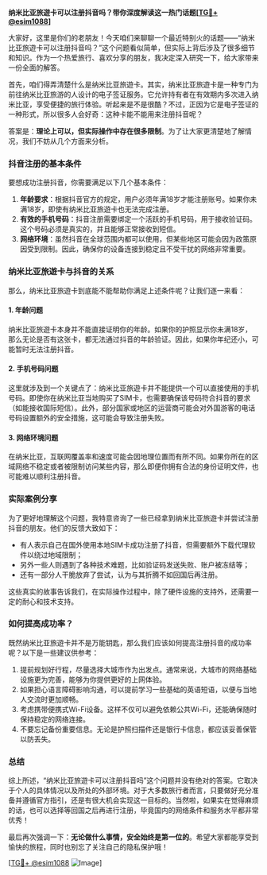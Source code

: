 **纳米比亚旅遊卡可以注册抖音吗？带你深度解读这一热门话题[[TG💪+ @esim1088](https://t.me/s/esim1088)]**

大家好，这里是你们的老朋友！今天咱们来聊聊一个最近特别火的话题——“纳米比亚旅遊卡可以注册抖音吗？”这个问题看似简单，但实际上背后涉及了很多细节和知识。作为一个热爱旅行、喜欢分享的朋友，我决定深入研究一下，给大家带来一份全面的解答。

首先，咱们得弄清楚什么是纳米比亚旅遊卡。其实，纳米比亚旅遊卡是一种专门为前往纳米比亚旅游的人设计的电子签证服务。它允许持有者在有效期内多次进入纳米比亚，享受便捷的旅行体验。听起来是不是很酷？不过，正因为它是电子签证的一种形式，所以很多人会好奇：这种卡能不能用来注册抖音呢？

答案是：**理论上可以，但实际操作中存在很多限制**。为了让大家更清楚地了解情况，我们不妨从几个方面来分析。

### 抖音注册的基本条件

要想成功注册抖音，你需要满足以下几个基本条件：
1. **年龄要求**：根据抖音官方的规定，用户必须年满18岁才能注册账号。如果你未满18岁，即使有纳米比亚旅遊卡也无法完成注册。
2. **有效的手机号码**：抖音注册需要绑定一个活跃的手机号码，用于接收验证码。这个号码必须是真实的，并且能够正常接收到短信。
3. **网络环境**：虽然抖音在全球范围内都可以使用，但某些地区可能会因为政策原因受到限制。因此，确保你的设备连接到稳定且不受干扰的网络非常重要。

### 纳米比亚旅遊卡与抖音的关系

那么，纳米比亚旅遊卡到底能不能帮助你满足上述条件呢？让我们逐一来看：

#### 1. 年龄问题
纳米比亚旅遊卡本身并不能直接证明你的年龄。如果你的护照显示你未满18岁，那么无论是否有这张卡，都无法通过抖音的年龄验证。因此，如果你年纪还小，可能暂时无法注册抖音。

#### 2. 手机号码问题
这里就涉及到一个关键点了：纳米比亚旅遊卡并不能提供一个可以直接使用的手机号码。即使你在纳米比亚当地购买了SIM卡，也需要确保该号码符合抖音的要求（如能接收国际短信）。此外，部分国家或地区的运营商可能会对外国游客的电话号码设置额外的安全措施，这可能会导致注册失败。

#### 3. 网络环境问题
在纳米比亚，互联网覆盖率和速度可能会因地理位置而有所不同。如果你所在的区域网络不稳定或者被限制访问某些内容，那么即便你拥有合法的身份证明文件，也可能难以顺利注册抖音。

### 实际案例分享

为了更好地理解这个问题，我特意咨询了一些已经拿到纳米比亚旅遊卡并尝试注册抖音的朋友。他们的反馈大致如下：
- 有人表示自己在国外使用本地SIM卡成功注册了抖音，但需要额外下载代理软件以绕过地域限制；
- 另外一些人则遇到了各种技术难题，比如验证码发送失败、账户被冻结等；
- 还有一部分人干脆放弃了尝试，认为与其折腾不如回国后再注册。

这些真实的故事告诉我们，在实际操作过程中，除了硬件设施的支持外，还需要一定的耐心和技术支持。

### 如何提高成功率？

既然纳米比亚旅遊卡并不是万能钥匙，那么我们应该如何提高注册抖音的成功率呢？以下是一些建议供参考：

1. 提前规划好行程，尽量选择大城市作为出发点。通常来说，大城市的网络基础设施更为完善，能够为你提供更好的上网体验。
2. 如果担心语言障碍影响沟通，可以提前学习一些基础的英语短语，以便与当地人交流时更加顺畅。
3. 考虑携带便携式Wi-Fi设备。这样不仅可以避免依赖公共Wi-Fi，还能确保随时保持稳定的网络连接。
4. 不要忘记备份重要信息。无论是护照扫描件还是银行卡信息，都应该妥善保管以防丢失。

### 总结

综上所述，“纳米比亚旅遊卡可以注册抖音吗”这个问题并没有绝对的答案。它取决于个人的具体情况以及所处的外部环境。对于大多数旅行者而言，只要做好充分准备并遵循官方指引，还是有很大机会实现这一目标的。当然啦，如果实在觉得麻烦的话，也可以选择等回国之后再进行注册，毕竟国内的网络条件和服务水平都非常优秀！

最后再次强调一下：**无论做什么事情，安全始终是第一位的**。希望大家都能享受到愉快的旅程，同时也别忘了关注自己的隐私保护哦！

[[TG💪+ @esim1088](https://t.me/s/esim1088) ![Image](https://i.postimg.cc/4NQfJmqS/Snipaste-2025-05-13-00-14-12.png)]